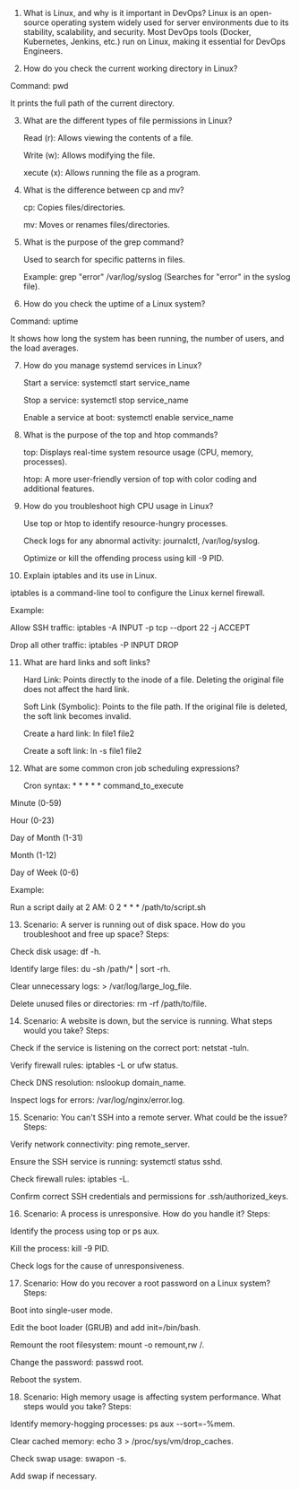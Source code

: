 1. What is Linux, and why is it important in DevOps?
Linux is an open-source operating system widely used for server environments due to its stability, scalability, and security. Most DevOps tools (Docker, Kubernetes, Jenkins, etc.) run on Linux, making it essential for DevOps Engineers.

2. How do you check the current working directory in Linux?

  Command: pwd

  It prints the full path of the current directory.

3. What are the different types of file permissions in Linux?

   Read (r): Allows viewing the contents of a file.

   Write (w): Allows modifying the file.

   xecute (x): Allows running the file as a program.

4. What is the difference between cp and mv?

   cp: Copies files/directories.

   mv: Moves or renames files/directories.

5. What is the purpose of the grep command?

   Used to search for specific patterns in files.

   Example: grep "error" /var/log/syslog (Searches for "error" in the syslog file).

6. How do you check the uptime of a Linux system?

  Command: uptime

  It shows how long the system has been running, the number of users, and the load averages.

7. How do you manage systemd services in Linux?

   Start a service: systemctl start service_name

   Stop a service: systemctl stop service_name

   Enable a service at boot: systemctl enable service_name

8. What is the purpose of the top and htop commands?

   top: Displays real-time system resource usage (CPU, memory, processes).

   htop: A more user-friendly version of top with color coding and additional features.

9. How do you troubleshoot high CPU usage in Linux?

   Use top or htop to identify resource-hungry processes.

   Check logs for any abnormal activity: journalctl, /var/log/syslog.

   Optimize or kill the offending process using kill -9 PID.

10. Explain iptables and its use in Linux.

   iptables is a command-line tool to configure the Linux kernel firewall.

   Example:

  Allow SSH traffic: iptables -A INPUT -p tcp --dport 22 -j ACCEPT

  Drop all other traffic: iptables -P INPUT DROP

11. What are hard links and soft links?

    Hard Link: Points directly to the inode of a file. Deleting the original file does not affect the hard link.

    Soft Link (Symbolic): Points to the file path. If the original file is deleted, the soft link becomes invalid.

    Create a hard link: ln file1 file2

    Create a soft link: ln -s file1 file2

12. What are some common cron job scheduling expressions?

    Cron syntax: * * * * * command_to_execute

   Minute (0-59)

  Hour (0-23)

  Day of Month (1-31)

  Month (1-12)

  Day of Week (0-6)


Example:

Run a script daily at 2 AM: 0 2 * * * /path/to/script.sh

13. Scenario: A server is running out of disk space. How do you troubleshoot and free up space?
Steps:

Check disk usage: df -h.

Identify large files: du -sh /path/* | sort -rh.

Clear unnecessary logs: > /var/log/large_log_file.

Delete unused files or directories: rm -rf /path/to/file.

14. Scenario: A website is down, but the service is running. What steps would you take?
Steps:

Check if the service is listening on the correct port: netstat -tuln.

Verify firewall rules: iptables -L or ufw status.

Check DNS resolution: nslookup domain_name.

Inspect logs for errors: /var/log/nginx/error.log.

15. Scenario: You can't SSH into a remote server. What could be the issue?
Steps:

Verify network connectivity: ping remote_server.

Ensure the SSH service is running: systemctl status sshd.

Check firewall rules: iptables -L.

Confirm correct SSH credentials and permissions for .ssh/authorized_keys.

16. Scenario: A process is unresponsive. How do you handle it?
Steps:

Identify the process using top or ps aux.

Kill the process: kill -9 PID.

Check logs for the cause of unresponsiveness.

17. Scenario: How do you recover a root password on a Linux system?
Steps:

Boot into single-user mode.

Edit the boot loader (GRUB) and add init=/bin/bash.

Remount the root filesystem: mount -o remount,rw /.

Change the password: passwd root.

Reboot the system.

18. Scenario: High memory usage is affecting system performance. What steps would you take?
Steps:

Identify memory-hogging processes: ps aux --sort=-%mem.

Clear cached memory: echo 3 > /proc/sys/vm/drop_caches.

Check swap usage: swapon -s.

Add swap if necessary.
